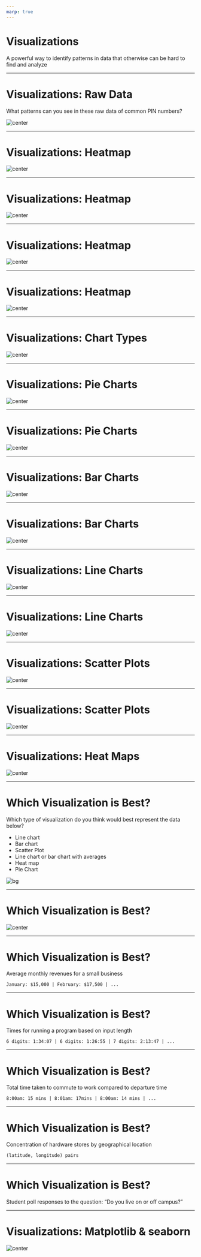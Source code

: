 ```yaml
---
marp: true
---
```


<style>
img[alt~="center"] {
  display: block;
  margin: 0 auto;
}
</style>

# Visualizations

A powerful way to identify patterns in data that otherwise can be hard to find and analyze

<!--
One of the most important things in machine learning is understanding your
dataset. Visualizations provide us with a powerful tool to analyze and gather
patterns to better understand our datasets. There are many varieties of
visualizations, and in this lecture we will go over some of the most common
visualizations. We will show scenarios when each visualization is useful.

To start, we want to examine a scenario when a visualization is particularly helpful.
-->

---

# Visualizations: Raw Data

What patterns can you see in these raw data of common PIN numbers?

![center](res/pins.png)

<!--
Here you can see a dataset containing PIN numbers. Given the raw data shown, can
you see any patterns?

Not really. You may notice that 1111 is repeated a few times,
but other than that it's difficult.

Image Details:
* [pins.png](http://www.google.com): Copyright Google
-->

---

# Visualizations: Heatmap

![center](res/heatmap.png)

<!--
Here we have a heatmap of the PIN numbers in the previous dataset. The first two
digits are along the x-axis and the last two digits are along the y-axis. In
this particular map yellow means that the pattern occurs more often.

What patterns do you see?

Note that the dark square on the right represents a very unpopular PIN.

Image Details:
* [heatmap.png](http://www.google.com): Copyright Google
-->

---

# Visualizations: Heatmap

![center](res/heatmap-repeat.png)

<!--
Here we see that repeated pairs of numbers are common. This is shown by the
diagonal line.

Image Details:
* [heatmap-repeat.png](http://www.google.com): Copyright Google
-->

---

# Visualizations: Heatmap

![center](res/heatmap-year.png)

<!--
Here we see that using a year in the 1900s is pretty common too.

Image Details:
* [heatmap-year.png](http://www.google.com): Copyright Google
-->

---

# Visualizations: Heatmap

![center](res/heatmap-01.png)

<!--
Small numbers are also very popular. There tend to be lots of zeros and ones at
the start and end of PINs.

Image Details:
* [heatmap-01.png](http://www.google.com): Copyright Google
-->

---

# Visualizations: Chart Types

![center](res/charts.png)

<!--
There are many different types of charts. This is just a sample of types of
charts that you might see to visualize data.

Image Details:
* [charts.png](http://www.google.com): Copyright Google
-->

---

# Visualizations: Pie Charts

![center](res/pie-chart.png)

<!--
Pie charts are great for representing data that is in the form of fractions adding up to one or percentages adding up to 100. They create a natural comparison between portions of a whole.

Image Details:
* [pie-chart.png)(http://www.google.com): Copyright Google
-->

---

# Visualizations: Pie Charts

![center](res/bad-pie-chart.png)

<!--
Pie charts cannot be used for all data, and they can create misleading conclusions.

Problems:
* creating percentages where they're not necessary or helpful, solely to put it into the visualization
* the states have separate budgets, so this visualization indicates correlation when there is none

@Exercise (5 minutes): {
Think pair share - How could it be better represented?
It would appear better as a bar chart, comparing the pieces side-by-side, rather than as parts of a whole.
}

Image Details:
* [bad-pie-chart.png](http://www.google.com): Copyright Google
-->

---

# Visualizations: Bar Charts

![center](res/bar-chart.png)

<!--
Bar charts can help compare categorical data.

The same data is much easier to see and compare in a bar chart form!

Why:
* You can see the actual number and not the arbitrary percentage because bar charts have axes
* Easier to compare between data points, as seeing them side by side gives a better natural comparison

In general, bar charts are good for representing categorical data, as the x-axis can be used to represent categories very easily, and the bars create a natural comparison between categories.

Image Details:
* [bar-chart.png](http://www.google.com): Copyright Google
-->

---

# Visualizations: Bar Charts

![center](res/bad-bar-chart.png)

<!--
For continuous data, bar charts might not be the best choice.

Problems:
* Bar charts can lack granularity. Here, we have to categorize times into hour-long buckets on the x-axis, even though time is continuous. This give the impression that for an entire hour the temperature was the same, when in reality, it may have changed minute-by-minute.
* It can be hard to gather many trends from this chart other than which hour had the highest or lowest temperature.

If all you want is to find the hour with the greatest temperature, for example, this would be a good chart. But if you want to be able to do more complex or granular analysis, like predicting future temperatures, this is a bad chart.

Also, bar charts are generally most readable when they go in ascending/descending
order of size. But since these x values have a meaningful ordering, we can’t
construct the chart for max readability.

Image Details:
* [bad-bar-chart.png](http://www.google.com): Copyright Google
-->

---

# Visualizations: Line Charts

![center](res/line-chart.png)

<!--
Line graphs can help estimate missing data points and find trends.

This is a much more useful visualization than the bar chart!

Why:
* Shows a relationship between the two things that is relevant and helpful!
* This relationship can now be fit mathematically.
* Now we can estimate missing points and make predictions!
* We can use the meaningful ordering on the x-axis to actually make a prediction, whereas bar charts are usually organized in decrementing order of size.

In general, a line graph is a fantastic choice for data that could be well fit with a function (i.e. an x,y category where every x has just one corresponding y value, and where the x,y pairs strongly correlate in a mathematical way). It allows you to make inferences on what values that weren’t in the original dataset might be, expanding your ability to analyze your data.

Image Details:
* [line-chart.png](http://www.google.com): Copyright Google
-->

---

# Visualizations: Line Charts

![center](res/bad-line-chart.png)

<!--
When there are multiple data points for the same place on the x-axis, line charts are not as useful.

Problems:
* Swimmers with different training habits will be able to swim different lengths, despite training the same amount, and vice versa. In other words, there may be multiple y values for a particular x value. A visualization with a continuous line masks these variations.
  * These values can be interesting to analyze, and they can be encapsulated in other visualizations, without losing the ability to see other trends.
* Line charts always indicate a continuous correlation, even when there might not be one. Gaps (i.e. discrete jumps) in the data are missing when we visualize it as a continuous line.
  * Ex. Does an extra ½ hour of swimming per week really boost your max distance an extra little bit, or is it actually that you have to jump to a whole hour?

Image Details:
* [bad-line-chart.png](http://www.google.com): Copyright Google
-->

---

# Visualizations: Scatter Plots

![center](res/scatter-plot.png)

<!--
Scatter plots can help show correlations between two variables.

Why:
* It's much more clear where the gaps, overlaps, and groups form.
* We are still able to grasp the general trends (lose very little value) without the line and now we also have more possibilities for analysis!

In general if you have x,y data where you have multiple y values for every x, a scatter plot is a good choice as it allows you to see all the data clearly and doesn’t average out y values for a given x like a line graph would.

Image Details:
* [scatter-plot.png](http://www.google.com): Copyright Google
-->

---

# Visualizations: Scatter Plots

![center](res/bad-scatter-plot.png)

<!--
When there is too much data, a scatter plot will not be useful.

Problems:
* Too many points to draw conclusions
* There may be a higher concentration of points in some areas, but in this format we cannot tell

Image Details:
* [bad-scatter-plot.png](http://www.google.com): Copyright Google
-->

---

# Visualizations: Heat Maps

![center](res/heat-map.png)

<!--
Heatmaps are good for visualizing concentrated, continuous data.

Why:
* We can now see the maximum and minimum amounts, where before we could only estimate
* We can better analyze trends when we know the concentrations of points in each area

In general heatmaps are good when you have lots of overlapping points in an x,y format. It allows you to see trends in very large datasets, and can often be overlaid on maps or other graphics to show concentrations in an even clearer visual format.

@Exercise (5 minutes): {
Think Pair Share - We can imagine a heatmap wouldn’t work as well for other types of data. What types wouldn’t be as good with a heatmap?
}

Answers:
* Categorical data
* Data with a linear (or other basic math) correlation (an x,y category that strongly correlate in a mathematically easy to fit way)
* Data representing different proportions of a whole (percentages)

Image Details:
* [heat-map.png](http://www.google.com): Copyright Google
-->

---

# Which Visualization is Best?

Which type of visualization do you think would best represent the data below?

* Line chart
* Bar chart
* Scatter Plot
* Line chart or bar chart with averages
* Heat map
* Pie Chart

![bg](res/candy-count-as-bg.png)

<!--

@Exercise (20 minutes): {
Think pair share: Discuss the possible charts that would be good for the different types of data on the following slides.

It might be helpful to write the following list on the board, or have the students take notes, so they can reference it during their discussions with peers:

* Line chart or bar chart depending on scope of the data
* Scatter Plot
* Line chart or Bar Chart w/averages?
* Heat map - maybe on a US map
* Pie Chart
}


-->

---

# Which Visualization is Best?

![center](res/candy-count-charts.png)

<!--
Here are some example visualizations of the candy count.

* Pie Chart - could work, good if you want to see how the bag has been portioned out as a whole
* Bar Chart - could work, good because the data is categorical better for analysis between individual candy types
* Scatter Plot - not good, draws correlation + x axis has no meaningful ordering
* Line Graph - not good, draw a correlation where there is none in the space between chocolate types - masks the true values

Image Details:
* [candy-count-charts.png](http://www.google.com): Copyright Google
-->

---

# Which Visualization is Best?

Average monthly revenues for a small business

```
January: $15,000 | February: $17,500 | ...
```

<!--
What are the possible charts that would be good for this data?

*Line chart or bar chart depending on scope of the data.*
-->

---

# Which Visualization is Best?

Times for running a program based on input length

```
6 digits: 1:34:07 | 6 digits: 1:26:55 | 7 digits: 2:13:47 | ...
```

<!--
What are the possible charts that would be good for this data?

*Scatter plot*
-->

---

# Which Visualization is Best?

Total time taken to commute to work compared to departure time

```
8:00am: 15 mins | 8:01am: 17mins | 8:00am: 14 mins | ...
```

<!--
What are the possible charts that would be good for this data?

*Line chart or bar chart with averages*
-->

---

# Which Visualization is Best?

Concentration of hardware stores by geographical location

```python
(latitude, longitude) pairs
```

<!--
What are the possible charts that would be good for this data?

*Heat map, possibly geographical heat map*
-->

---

# Which Visualization is Best?

Student poll responses to the question: “Do you live on or off campus?”

<!--
What are the possible charts that would be good for this data?

*Pie chart*
-->

---

# Visualizations: Matplotlib & seaborn

![center](https://matplotlib.org/_static/logo2_compressed.svg)

<!--
So how do we build these visualizations?

There are actually many toolkits for building visualizations that range from
low-level libraries where you are rendering shapes manually to automated systems
that simply require you to feed them data and get a chart back.

One library that you'll often see used in data science is
[Matplotlib](https://matplotlib.org/). Matplotlib is a classic visualization
library that can produce two-dimensional charts using Python.

Another library that you'll often see is
[seaborn](https://seaborn.pydata.org/). Seaborn is built on top of Matplotlib
and can produce eye-pleasing charts easily.

In the lab you'll get to use both to create the types of charts that we've
discussed in this lecture.

Image Details:
* [logo2_compressed.svg](https://matplotlib.org/): Externally Linked
-->

